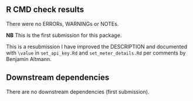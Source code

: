 ## R CMD check results
There were no ERRORs, WARNINGs or NOTEs. 

**NB** This is the first submission for this package.

This is a resubmission I have improved the DESCRIPTION and documented with 
`\value` in `set_api_key.Rd` and `set_meter_details.Rd` per comments by 
Benjamin Altmann.

## Downstream dependencies
There are no downstream dependencies (first submission).
